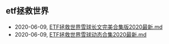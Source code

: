 ## etf拯救世界
* 2020-06-09, [ETF拯救世界雪球长文完美合集版2020最新.md](../posts/ETF拯救世界雪球长文完美合集版2020最新.md)
* 2020-06-09, [ETF拯救世界雪球动态合集2020最新.md](../posts/ETF拯救世界雪球动态合集2020最新.md)